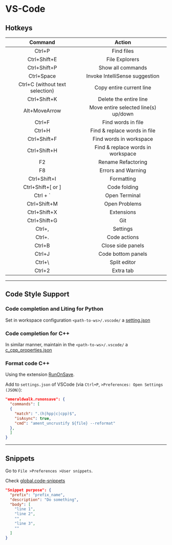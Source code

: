 # VS-Code

## Hotkeys

|             Command              |                Action                 |
|:-------------------------------: |:------------------------------------: |
|              Ctrl+P              |              Find files               |
|           Ctrl+Shift+E           |            File Explorers             |
|           Ctrl+Shift+P           |           Show all commands           |
|            Ctrl+Space            |    Invoke IntelliSense suggestion     |
| Ctrl+C (without text selection)  |       Copy entire current line        |
|           Ctrl+Shift+K           |        Delete the entire line         |
|          Alt+MoveArrow           | Move entire selected line(s) up/down  |
|              Ctrl+F              |          Find words in file           |
|              Ctrl+H              |     Find & replace words in file      |
|           Ctrl+Shift+F           |        Find words in workspace        |
|           Ctrl+Shift+H           |   Find & replace words in workspace   |
|                F2                |          Rename Refactoring           |
|                F8                |          Errors and Warning           |
|           Ctrl+Shift+I           |               Formatting              |
|        Ctrl+Shift+[ or ]         |             Code folding              |
|             Ctrl + `             |             Open Terminal             |
|           Ctrl+Shift+M           |             Open Problems             |
|           Ctrl+Shift+X           |              Extensions               |
|           Ctrl+Shift+G           |                  Git                  |
|              Ctrl+,              |               Settings                |
|              Ctrl+.              |             Code actions              |
|              Ctrl+B              |           Close side panels           |
|              Ctrl+J              |          Code bottom panels           |
|              Ctrl+\              |             Split editor              |
|              Ctrl+2              |               Extra tab               |

-------

## Code Style Support

### Code completion and Liting for Python

Set in workspace configuration `<path-to-ws>/.vscode/` a [setting.json](settings.json)

### Code completion for C++

In similar manner, maintain in the `<path-to-ws>/.vscode/` a [c_cpp_properties.json](c_cpp_properties.json)

### Format code C++

Using the extension [RunOnSave](https://marketplace.visualstudio.com/items?itemName=emeraldwalk.RunOnSave).

Add to `settings.json` of VSCode (via `Ctrl+P`, `>Preferences: Open Settings (JSON)`):

```json
"emeraldwalk.runonsave": {
  "commands": [
  {
    "match": ".(h|hpp|c|cpp)$",
    "isAsync": true,
    "cmd": "ament_uncrustify ${file} --reformat"
  },
  ]
}
```

-------

## Snippets

Go to `File >Preferences >User snippets`.

Check [global.code-snippets](global.code-snippets)

```json
"Snippet purpose": {
  "prefix": "prefix_name",
  "description": "Do something",
  "body": [
    "line 1",
    "line 2",
    "",
    "line 3",
    ""
  ]
}
```
